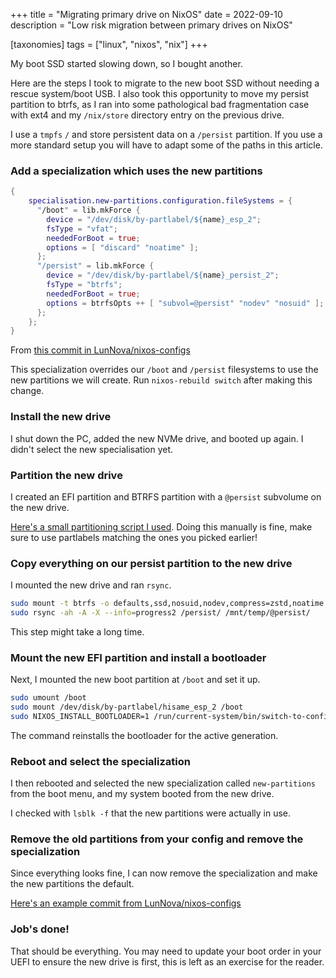 +++
title = "Migrating primary drive on NixOS"
date = 2022-09-10
description = "Low risk migration between primary drives on NixOS"

[taxonomies]
tags = ["linux", "nixos", "nix"]
+++

My boot SSD started slowing down, so I bought another.

Here are the steps I took to migrate to the new boot SSD without needing a rescue system/boot USB.
I also took this opportunity to move my persist partition to btrfs, as I ran into some pathological bad fragmentation case with ext4 and my `/nix/store` directory entry on the previous drive.

I use a `tmpfs` `/` and store persistent data on a `/persist` partition. If you use a more standard setup you will have to adapt some of the paths in this article.

### Add a specialization which uses the new partitions

```nix
{
    specialisation.new-partitions.configuration.fileSystems = {
      "/boot" = lib.mkForce {
        device = "/dev/disk/by-partlabel/${name}_esp_2";
        fsType = "vfat";
        neededForBoot = true;
        options = [ "discard" "noatime" ];
      };
      "/persist" = lib.mkForce {
        device = "/dev/disk/by-partlabel/${name}_persist_2";
        fsType = "btrfs";
        neededForBoot = true;
        options = btrfsOpts ++ [ "subvol=@persist" "nodev" "nosuid" ];
      };
    };
}
```

From [this commit in LunNova/nixos-configs](https://github.com/LunNova/nixos-configs/commit/dfa4e66420c294e4247620a5b346ad8f84e000d5)

This specialization overrides our `/boot` and `/persist` filesystems to use the new partitions we will create.
Run `nixos-rebuild switch` after making this change.

### Install the new drive

I shut down the PC, added the new NVMe drive, and booted up again. I didn't select the new specialisation yet.

### Partition the new drive

I created an EFI partition and BTRFS partition with a `@persist` subvolume on the new drive.

[Here's a small partitioning script I used](https://github.com/LunNova/nixos-configs/blob/006b4d0510a79f1a960378ba67497a48e5be0dea/scripts/install/partition.sh). Doing this manually is fine, make sure to use partlabels matching the ones you picked earlier!

### Copy everything on our persist partition to the new drive

I mounted the new drive and ran `rsync`.

```bash
sudo mount -t btrfs -o defaults,ssd,nosuid,nodev,compress=zstd,noatime /dev/nvme1n1p2 /mnt/temp/
sudo rsync -ah -A -X --info=progress2 /persist/ /mnt/temp/@persist/ 
```

This step might take a long time.

### Mount the new EFI partition and install a bootloader

Next, I mounted the new boot partition at `/boot` and set it up.

```bash
sudo umount /boot
sudo mount /dev/disk/by-partlabel/hisame_esp_2 /boot
sudo NIXOS_INSTALL_BOOTLOADER=1 /run/current-system/bin/switch-to-configuration boot
```

The command reinstalls the bootloader for the active generation.

### Reboot and select the specialization

I then rebooted and selected the new specialization called `new-partitions` from the boot menu, and my system booted from the new drive.

I checked with `lsblk -f` that the new partitions were actually in use.

### Remove the old partitions from your config and remove the specialization

Since everything looks fine, I can now remove the specialization and make the new partitions the default.

[Here's an example commit from LunNova/nixos-configs](https://github.com/LunNova/nixos-configs/commit/e1587c0b80769a54f43eda064d1957bc91ae58b0)

### Job's done!

That should be everything. You may need to update your boot order in your UEFI to ensure the new drive is first, this is left as an exercise for the reader.
